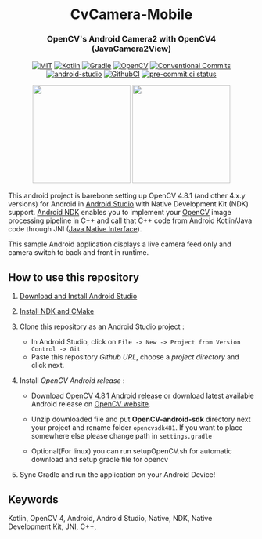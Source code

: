 
<h1 align="center">CvCamera-Mobile</h1>
<h3 align="center">OpenCV's Android Camera2 with OpenCV4 (JavaCamera2View)</h3>

<p align="center">
    <a href="https://opensource.org/license/mit/"><img alt="MIT" src="https://img.shields.io/badge/License-MIT-yellow?logo=MIT&logoColor=white"></a>
    <a href="https://kotlinlang.org/"><img alt="Kotlin" src="https://img.shields.io/badge/Kotlin-1.8.22-%23E34F26?logo=Kotlin&logoColor=white"></a>
    <a href="https://gradle.org/releases/"><img alt="Gradle" src="https://img.shields.io/badge/Gradle-8.1.1-02303A?logo=Gradle&logoColor=white"></a>
    <a href="https://opencv.org/"><img alt="OpenCV" src="https://img.shields.io/badge/OpenCV-4.8.1-5C3EE8?logo=OpenCV&logoColor=white"></a>
    <a href="https://conventionalcommits.org"><img alt="Conventional Commits" src="https://img.shields.io/badge/Conventional%20Commit-1.0.0-FE5196?logo=conventionalcommits&logoColor=white"></a>
    <a href="https://developer.android.com/studio"><img alt="android-studio" src="https://img.shields.io/badge/android studio-Giraffe-3DDC84?logo=androidstudio&logoColor=white"></a>
    <a href="https://github.com/onuralpszr/CvCamera-Mobile/actions/workflows/android-ci.yml"><img alt="GithubCI" src="https://github.com/onuralpszr/CvCamera-Mobile/actions/workflows/android-ci.yml/badge.svg?branch=main"></a>
    <a href="https://results.pre-commit.ci/latest/github/onuralpszr/CvCamera-Mobile/main"><img alt="pre-commit.ci status" src="https://results.pre-commit.ci/badge/github/onuralpszr/CvCamera-Mobile/main.svg"></a>
</p>





 <p align="center">
    <img src="appPreview/appOverview.png" width="200" max-height="%20"/>
    <img src="appPreview/appOverview2.png" width="200" max-height="%20"/>
</p>


This android project is barebone setting up OpenCV 4.8.1 (and other 4.x.y versions) for Android in [Android Studio](https://developer.android.com/studio) with Native Development Kit (NDK) support.
[Android NDK](https://developer.android.com/ndk) enables you to implement your [OpenCV](https://opencv.org) image processing pipeline in C++ and call that C++ code from Android Kotlin/Java code through JNI ([Java Native Interface](https://en.wikipedia.org/wiki/Java_Native_Interface)).

This sample Android application displays a live camera feed only and camera switch to back and front in runtime.


## How to use this repository

1. [Download and Install Android Studio](https://developer.android.com/studio)

2. [Install NDK and CMake](https://developer.android.com/studio/projects/install-ndk.md)

3. Clone this repository as an Android Studio project :
     * In Android Studio, click on `File -> New -> Project from Version Control -> Git`
     * Paste this repository *Github URL*, choose a *project directory* and click next.

4. Install *OpenCV Android release* :
    * Download [OpenCV 4.8.1 Android release](https://github.com/opencv/opencv/releases/download/4.8.1/opencv-4.8.1-android-sdk.zip) or download latest available Android release on [OpenCV website](https://opencv.org/releases/).
    * Unzip downloaded file and put **OpenCV-android-sdk** directory next your project and rename folder `opencvsdk481`. If you want to place somewhere else please change path in `settings.gradle`

    * Optional(For linux) you can run setupOpenCV.sh for automatic download and setup gradle file for opencv


5. Sync Gradle and run the application on your Android Device!

## Keywords

Kotlin, OpenCV 4, Android, Android Studio, Native, NDK, Native Development Kit, JNI, C++,
